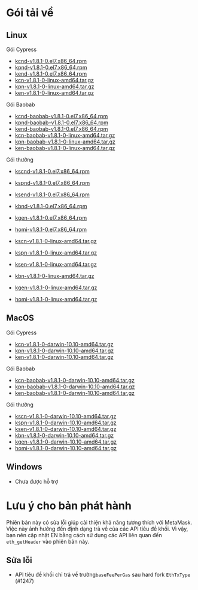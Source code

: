 # Gói tải về <a id="package-downloads"></a>

## Linux <a id="linux"></a>

Gói Cypress
- [kcnd-v1.8.1-0.el7.x86_64.rpm](https://packages.klaytn.net/klaytn/v1.8.1/kcnd-v1.8.1-0.el7.x86_64.rpm)
- [kpnd-v1.8.1-0.el7.x86_64.rpm](https://packages.klaytn.net/klaytn/v1.8.1/kpnd-v1.8.1-0.el7.x86_64.rpm)
- [kend-v1.8.1-0.el7.x86_64.rpm](https://packages.klaytn.net/klaytn/v1.8.1/kend-v1.8.1-0.el7.x86_64.rpm)
- [kcn-v1.8.1-0-linux-amd64.tar.gz](https://packages.klaytn.net/klaytn/v1.8.1/kcn-v1.8.1-0-linux-amd64.tar.gz)
- [kpn-v1.8.1-0-linux-amd64.tar.gz](https://packages.klaytn.net/klaytn/v1.8.1/kpn-v1.8.1-0-linux-amd64.tar.gz)
- [ken-v1.8.1-0-linux-amd64.tar.gz](https://packages.klaytn.net/klaytn/v1.8.1/ken-v1.8.1-0-linux-amd64.tar.gz)

Gói Baobab
- [kcnd-baobab-v1.8.1-0.el7.x86_64.rpm](https://packages.klaytn.net/klaytn/v1.8.1/kcnd-baobab-v1.8.1-0.el7.x86_64.rpm)
- [kpnd-baobab-v1.8.1-0.el7.x86_64.rpm](https://packages.klaytn.net/klaytn/v1.8.1/kpnd-baobab-v1.8.1-0.el7.x86_64.rpm)
- [kend-baobab-v1.8.1-0.el7.x86_64.rpm](https://packages.klaytn.net/klaytn/v1.8.1/kend-baobab-v1.8.1-0.el7.x86_64.rpm)
- [kcn-baobab-v1.8.1-0-linux-amd64.tar.gz](https://packages.klaytn.net/klaytn/v1.8.1/kcn-baobab-v1.8.1-0-linux-amd64.tar.gz)
- [kpn-baobab-v1.8.1-0-linux-amd64.tar.gz](https://packages.klaytn.net/klaytn/v1.8.1/kpn-baobab-v1.8.1-0-linux-amd64.tar.gz)
- [ken-baobab-v1.8.1-0-linux-amd64.tar.gz](https://packages.klaytn.net/klaytn/v1.8.1/ken-baobab-v1.8.1-0-linux-amd64.tar.gz)

Gói thường
- [kscnd-v1.8.1-0.el7.x86_64.rpm](https://packages.klaytn.net/klaytn/v1.8.1/kscnd-v1.8.1-0.el7.x86_64.rpm)
- [kspnd-v1.8.1-0.el7.x86_64.rpm](https://packages.klaytn.net/klaytn/v1.8.1/kspnd-v1.8.1-0.el7.x86_64.rpm)
- [ksend-v1.8.1-0.el7.x86_64.rpm](https://packages.klaytn.net/klaytn/v1.8.1/ksend-v1.8.1-0.el7.x86_64.rpm)
- [kbnd-v1.8.1-0.el7.x86_64.rpm](https://packages.klaytn.net/klaytn/v1.8.1/kbnd-v1.8.1-0.el7.x86_64.rpm)
- [kgen-v1.8.1-0.el7.x86_64.rpm](https://packages.klaytn.net/klaytn/v1.8.1/kgen-v1.8.1-0.el7.x86_64.rpm)
- [homi-v1.8.1-0.el7.x86_64.rpm](https://packages.klaytn.net/klaytn/v1.8.1/homi-v1.8.1-0.el7.x86_64.rpm)

- [kscn-v1.8.1-0-linux-amd64.tar.gz](https://packages.klaytn.net/klaytn/v1.8.1/kscn-v1.8.1-0-linux-amd64.tar.gz)
- [kspn-v1.8.1-0-linux-amd64.tar.gz](https://packages.klaytn.net/klaytn/v1.8.1/kspn-v1.8.1-0-linux-amd64.tar.gz)
- [ksen-v1.8.1-0-linux-amd64.tar.gz](https://packages.klaytn.net/klaytn/v1.8.1/ksen-v1.8.1-0-linux-amd64.tar.gz)
- [kbn-v1.8.1-0-linux-amd64.tar.gz](https://packages.klaytn.net/klaytn/v1.8.1/kbn-v1.8.1-0-linux-amd64.tar.gz)
- [kgen-v1.8.1-0-linux-amd64.tar.gz](https://packages.klaytn.net/klaytn/v1.8.1/kgen-v1.8.1-0-linux-amd64.tar.gz)
- [homi-v1.8.1-0-linux-amd64.tar.gz](https://packages.klaytn.net/klaytn/v1.8.1/homi-v1.8.1-0-linux-amd64.tar.gz)


## MacOS <a id="macos"></a>

Gói Cypress
- [kcn-v1.8.1-0-darwin-10.10-amd64.tar.gz](https://packages.klaytn.net/klaytn/v1.8.1/kcn-v1.8.1-0-darwin-10.10-amd64.tar.gz)
- [kpn-v1.8.1-0-darwin-10.10-amd64.tar.gz](https://packages.klaytn.net/klaytn/v1.8.1/kpn-v1.8.1-0-darwin-10.10-amd64.tar.gz)
- [ken-v1.8.1-0-darwin-10.10-amd64.tar.gz](https://packages.klaytn.net/klaytn/v1.8.1/ken-v1.8.1-0-darwin-10.10-amd64.tar.gz)

Gói Baobab
- [kcn-baobab-v1.8.1-0-darwin-10.10-amd64.tar.gz](https://packages.klaytn.net/klaytn/v1.8.1/kcn-baobab-v1.8.1-0-darwin-10.10-amd64.tar.gz)
- [kpn-baobab-v1.8.1-0-darwin-10.10-amd64.tar.gz](https://packages.klaytn.net/klaytn/v1.8.1/kpn-baobab-v1.8.1-0-darwin-10.10-amd64.tar.gz)
- [ken-baobab-v1.8.1-0-darwin-10.10-amd64.tar.gz](https://packages.klaytn.net/klaytn/v1.8.1/ken-baobab-v1.8.1-0-darwin-10.10-amd64.tar.gz)

Gói thường
- [kscn-v1.8.1-0-darwin-10.10-amd64.tar.gz](https://packages.klaytn.net/klaytn/v1.8.1/kscn-v1.8.1-0-darwin-10.10-amd64.tar.gz)
- [kspn-v1.8.1-0-darwin-10.10-amd64.tar.gz](https://packages.klaytn.net/klaytn/v1.8.1/kspn-v1.8.1-0-darwin-10.10-amd64.tar.gz)
- [ksen-v1.8.1-0-darwin-10.10-amd64.tar.gz](https://packages.klaytn.net/klaytn/v1.8.1/ksen-v1.8.1-0-darwin-10.10-amd64.tar.gz)
- [kbn-v1.8.1-0-darwin-10.10-amd64.tar.gz](https://packages.klaytn.net/klaytn/v1.8.1/kbn-v1.8.1-0-darwin-10.10-amd64.tar.gz)
- [kgen-v1.8.1-0-darwin-10.10-amd64.tar.gz](https://packages.klaytn.net/klaytn/v1.8.1/kgen-v1.8.1-0-darwin-10.10-amd64.tar.gz)
- [homi-v1.8.1-0-darwin-10.10-amd64.tar.gz](https://packages.klaytn.net/klaytn/v1.8.1/homi-v1.8.1-0-darwin-10.10-amd64.tar.gz)

## Windows <a id="windows"></a>

- Chưa được hỗ trợ


# Lưu ý cho bản phát hành <a id="release-notes"></a>

Phiên bản này có sửa lỗi giúp cải thiện khả năng tương thích với MetaMask. Việc này ảnh hưởng đến định dạng trả về của các API tiêu đề khối. Vì vậy, bạn nên cập nhật EN bằng cách sử dụng các API liên quan đến `eth_getHeader` vào phiên bản này.

## Sửa lỗi
 - API tiêu đề khối chỉ trả về trường`baseFeePerGas` sau hard fork `EthTxType` (#1247)
